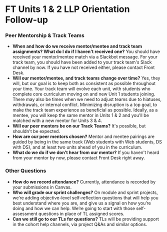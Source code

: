# FT Units 1 & 2 LLP Orientation Follow-up

### Peer Mentorship & Track Teams

- **When and how do we receive mentor/mentee and track team assignments? What do I do if I haven't received one?**
  You should have received your mentor/mentee match via a Slackbot message. For your track team, you should have been added to your track team's Slack channel by now. If you have not received either, please contact Front Desk.
- **Will our mentor/mentee, and track teams change over time?**
  Yes, they will, but our goal is to keep both as consistent as possible throughout your time. Your track team will evolve each unit, with students who complete core curriculum moving on and new Unit 1 students joining. There may also be times when we need to adjust teams due to hiatuses, withdrawals, or internal conflict. Minimizing disruption is a top goal, to make the track team experience as beneficial as possible.
  Ideally, as a mentee, you will keep the same mentor in Units 1 & 2 and you'll be matched with a new mentor for Units 3 & 4.
- **Will our peer mentors be on our Track Teams?**
  It's possible, but shouldn't be expected.
- **How are our peer mentors chosen?**
  Mentor and mentee pairings are guided by being in the same track (Web students with Web students, DS with DS), and at least two units ahead of you in the curriculum.
- **What do we do if we don't hear from our mentor?**
  If you haven't heard from your mentor by now, please contact Front Desk right away.

### Other Questions

- **How do we record attendance?**
  Currently, attendance is recorded by your submissions in Canvas.
- **Who will grade our sprint challenges?**
  On module and sprint projects, we’re adding objective-level self-reflection questions that will help you best understand where you are, and give us a signal on how you’re doing and how we can help. We’re going to start with those self-assessment questions in place of TL assigned scores.
- **Can we still go to our TLs for questions?**
  TLs will be providing support in the cohort help channels, via project Q&As and similar options.
